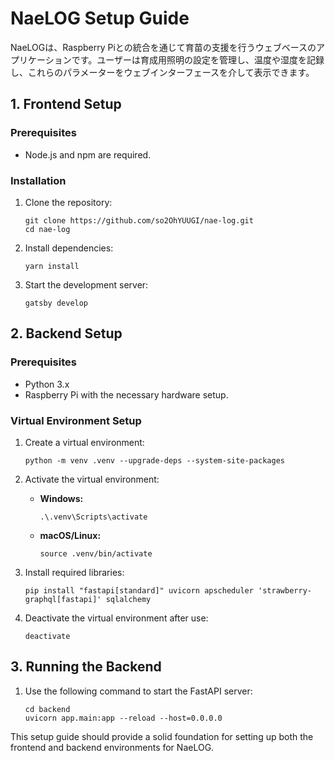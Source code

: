 # NaeLOG Setup Guide

NaeLOGは、Raspberry Piとの統合を通じて育苗の支援を行うウェブベースのアプリケーションです。ユーザーは育成用照明の設定を管理し、温度や湿度を記録し、これらのパラメーターをウェブインターフェースを介して表示できます。

## 1. Frontend Setup

### Prerequisites

- Node.js and npm are required.

### Installation

1. Clone the repository:

   ```
   git clone https://github.com/so2OhYUUGI/nae-log.git
   cd nae-log
   ```

2. Install dependencies:

   ```
   yarn install
   ```

3. Start the development server:

   ```
   gatsby develop
   ```

## 2. Backend Setup

### Prerequisites

- Python 3.x
- Raspberry Pi with the necessary hardware setup.

### Virtual Environment Setup

1. Create a virtual environment:

   ```
   python -m venv .venv --upgrade-deps --system-site-packages
   ```

2. Activate the virtual environment:

   - **Windows:**
     ```
     .\.venv\Scripts\activate
     ```
   - **macOS/Linux:**
     ```
     source .venv/bin/activate
     ```

3. Install required libraries:

   ```
   pip install "fastapi[standard]" uvicorn apscheduler 'strawberry-graphql[fastapi]' sqlalchemy
   ```

4. Deactivate the virtual environment after use:

   ```
   deactivate
   ```

## 3. Running the Backend

1. Use the following command to start the FastAPI server:

   ```
   cd backend
   uvicorn app.main:app --reload --host=0.0.0.0
   ```

This setup guide should provide a solid foundation for setting up both the frontend and backend environments for NaeLOG.
